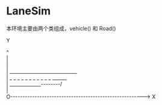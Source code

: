 # LaneSim
本环境主要由两个类组成，vehicle() 和 Road()

  
Y    

^  
|  
|  
|  ____________________________  
|  _ _ _ _ _ _ _ _ _ _ _ ______  
|  _____________--------/  
|  
O------------------------------------------------------->  X


